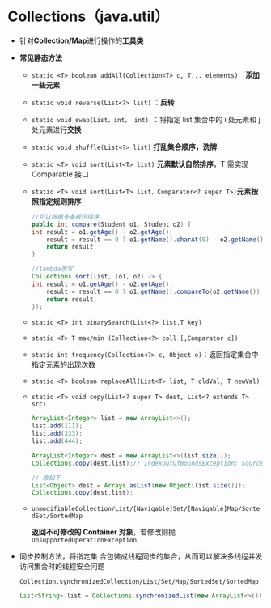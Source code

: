 # Collections（java.util）

-   针对**Collection/Map**进行操作的**工具类**

-   **常见静态方法**

    -   `static <T> boolean addAll(Collection<T> c, T... elements)  `**添加一些元素**

    -   `static void reverse(List<?> list)` ：**反转**

    -   `static void swap(List，int， int) `：将指定 list 集合中的 i 处元素和 j 处元素进行**交换**

    -   `static void shuffle(List<?> list)`  **打乱集合顺序，洗牌**

    -   `static <T> void sort(List<T> list)` **元素默认自然排序**，T 需实现 Comparable 接口

    -   `static <T> void sort(List<T> list，Comparator<? super T>)`**元素按照指定规则排序**

        ```java
        //可以根据多条规则排序
        public int compare(Student o1, Student o2) {
        int result = o1.getAge() - o2.getAge();
            result = result == 0 ? o1.getName().charAt(0) - o2.getName().charAt(0) : result;
            return result;
        }
        ```

        ```java
        //lambda改写
        Collections.sort(list, (o1, o2) -> {
        int result = o1.getAge() - o2.getAge();
            result = result == 0 ? o1.getName().compareTo(o2.getName()) : result;
            return result;
        });
        ```

    -   `static <T> int binarySearch(List<?> list,T key)` 

    -   `static <T> T max/min (Collection<?> coll [,Comparator c])` 

    -   `static int frequency(Collection<?> c, Object o)`：返回指定集合中指定元素的出现次数

    -   `static <T> boolean replaceAll(List<T> list, T oldVal, T newVal)`

    -   `static <T> void copy(List<? super T> dest, List<? extends T> src)`

        ```java
        ArrayList<Integer> list = new ArrayList<>();
        list.add(111);
        list.add(333);
        list.add(444);
        
        ArrayList<Integer> dest = new ArrayList<>(list.size());
        Collections.copy(dest,list);// IndexOutOfBoundsException: Source does not fit in dest
        
        // 改如下
        List<Object> dest = Arrays.asList(new Object[list.size()]);
        Collections.copy(dest,list);
        ```

    *   `unmodifiableCollection/List/[Navigable]Set/[Navigable]Map/SortedSet/SortedMap` 

        **返回不可修改的 Container 对象**，若修改则抛`UnsupportedOperationException`

-   同步控制方法，将指定集 合包装成线程同步的集合，从而可以解决多线程并发访问集合时的线程安全问题

    `Collection.synchronizedCollection/List/Set/Map/SortedSet/SortedMap`

    ```java
    List<String> list = Collections.synchronizedList(new ArrayList<>());
    ```



## 